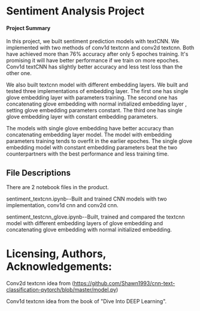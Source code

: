 # Sentiment Analysis Project
#### Project Summary
In this project, we built sentiment prediction models with textCNN. We implemented with two methods of conv1d textcnn and conv2d textcnn.
Both have achieved more than 76% accuracy after only 5 epoches training. It's promising it will have better performance if we train on more epoches. 
Conv1d textCNN has slightly better accuracy and less test loss than the other one.

We also built textcnn model with different embedding layers. We built and tested three implementations of embedding layer. 
The first one has single glove embedding layer with parameters training.
The second one has concatenating glove embedding with normal initialized embedding layer , setting glove embedding parameters constant. 
The third one has single glove embedding layer with constant embedding parameters. 

The models with single glove embedding have better accuracy than concatenating embedding layer model. 
The model with embedding parameters training tends to overfit in the earlier epoches.
The single glove embedding model with constant embedding parameters beat the two counterpartners with the best performance and less training time. 



## File Descriptions
There are 2 notebook files in the product.

sentiment_textcnn.ipynb--Built and trained CNN models with two implementation, conv1d cnn and conv2d cnn.

sentiment_testcnn_glove.ipynb--Built, trained and compared the textcnn model with different embedding layers of glove embedding and concatenating glove embedding with normal initialized embedding.


# Licensing, Authors, Acknowledgements:

Conv2d textcnn idea from (https://github.com/Shawn1993/cnn-text-classification-pytorch/blob/master/model.py)

Conv1d textcnn idea from the book of "Dive Into DEEP Learning".

